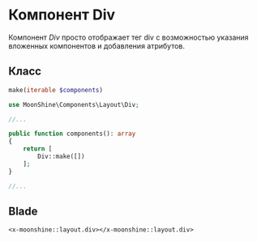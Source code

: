 # Компонент Div

Компонент *Div* просто отображает тег div с возможностью указания вложенных компонентов и добавления атрибутов.

<a name="class"></a>
## Класс

```php
make(iterable $components)
```

```php
use MoonShine\Components\Layout\Div;

//...

public function components(): array
{
    return [
        Div::make([])
    ];
}

//...
```

## Blade

```blade
<x-moonshine::layout.div></x-moonshine::layout.div>
```
